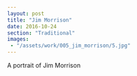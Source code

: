 ```yaml
---
layout: post
title: "Jim Morrison"
date: 2016-10-24
section: "Traditional"
images:
 - "/assets/work/005_jim_morrison/5.jpg"
---
```


A portrait of Jim Morrison
